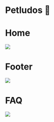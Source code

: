 #  Petludos 🐶

# Home
<image src="/Screenshots/Home.png">

# Footer
<image src="/Screenshots/Footer.png">
  
# FAQ
<image src="/Screenshots/FAQ.png">
